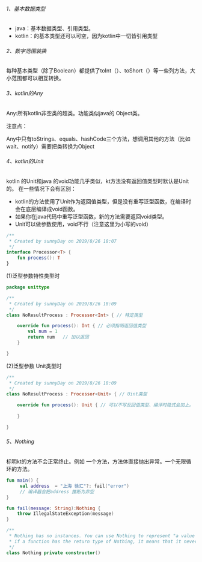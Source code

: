 ###### 1、基本数据类型

- java：基本数据类型、引用类型。
- kotlin：的基本类型还可以可空，因为kotlin中一切皆引用类型



###### 2、数字范围装换

每种基本类型（除了Boolean）都提供了toInt（）、toShort（）等一些列方法，大小范围都可以相互转换。



###### 3、kotlin的Any

Any:所有kotlin非空类的超类。功能类似java的 Object类。  

注意点：

Any中只有toStrings、equals、hashCode三个方法，想调用其他的方法（比如wait、notify）需要把类转换为Object

###### 4、kotlin的Unit
kotlin 的Unit和java 的void功能几乎类似，kt方法没有返回值类型时默认是Unit的。
在一些情况下会有区别：

- kotlin的方法使用了Unit作为返回值类型，但是没有重写泛型函数，在编译时会在底层编译成void函数。
- 如果你在java代码中重写泛型函数，新的方法需要返回void类型。
- Unit可以做参数使用，void不行（注意这里为小写的void）

```kotlin
/**
 * Created by sunnyDay on 2019/8/26 18:07
 */
interface Processor<T> {
    fun process(): T
}
```

(1)泛型参数特性类型时

```kotlin
package unittype

/**
 * Created by sunnyDay on 2019/8/26 18:09
 */
class NoResultProcess : Processor<Int> { // 特定类型

    override fun process(): Int { // 必须指明返回值类型
        val num = 1
        return num   // 加以返回
    }

}
```

(2)泛型参数 Unit类型时

```kotlin
/**
 * Created by sunnyDay on 2019/8/26 18:09
 */
class NoResultProcess : Processor<Unit> { // Uint类型

    override fun process(): Unit { // 可以不写反回值类型、编译时隐式会加上。
        
    }

}
```

###### 5、Nothing

标明kt的方法不会正常终止。例如 一个方法，方法体直接抛出异常。一个无限循环的方法。

```kotlin
fun main() {
     val address  = "上海 徐汇"?: fail("error")
     // 编译器会把address 推断为非空
}

fun fail(message: String):Nothing {
    throw IllegalStateException(message)
}
```

```kotlin
/**
 * Nothing has no instances. You can use Nothing to represent "a value that never exists": for example,
 * if a function has the return type of Nothing, it means that it never returns (always throws an exception).
 */
class Nothing private constructor()
```



